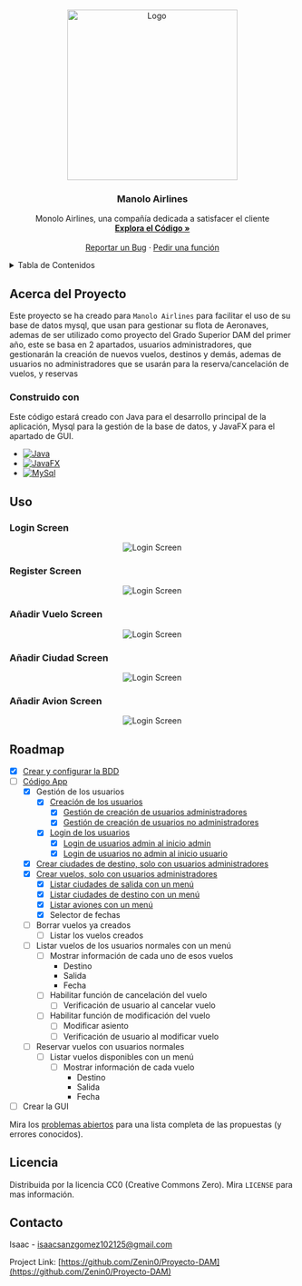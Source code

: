 <a name="readme-top"></a>
<!-- PROJECT LOGO -->
<br />
<div align="center">
  <a href="https://github.com/Zenin0/Proyecto-DAM">
    <img src="images/logo.png" alt="Logo" width="300" height="300">
  </a>

  <h3 align="center">Manolo Airlines</h3>

  <p align="center">
    Monolo Airlines, una compañía dedicada a satisfacer el cliente
    <br />
    <a href="https://github.com/Zenin0/Proyecto-DAM/tree/main/App"><strong>Explora el Código »</strong></a>
    <br />
    <br />
    <a href="https://github.com/Zenin0/Proyecto-DAM/issues">Reportar un Bug</a>
    ·
    <a href="https://github.com/Zenin0/Proyecto-DAM/issues">Pedir una función</a>
  </p>
</div>



<!-- Tabla de Contenidos -->
<details>
  <summary>Tabla de Contenidos</summary>
  <ol>
    <li>
      <a href="#acerca-del-proyecto">Acerca del Proyecto</a>
      <ul>
        <li><a href="#construido-con">Construido con</a></li>
      </ul>
    </li>
    <li><a href="#uso">Uso</a></li>
    <li><a href="#roadmap">Roadmap</a></li>
    <li><a href="#licencia">Licencia</a></li>
    <li><a href="#contacto">Contacto</a></li>
  </ol>
</details>



<!-- Acerca del Proyecto -->
## Acerca del Proyecto

Este proyecto se ha creado para `Manolo Airlines` para facilitar el uso de su base de datos mysql, que usan para gestionar su flota de Aeronaves, ademas de ser utilizado como proyecto del Grado Superior DAM del primer año, este se basa en 2 apartados, usuarios administradores, que gestionarán la creación de nuevos vuelos, destinos y demás, ademas de usuarios no administradores que se usarán para la reserva/cancelación de vuelos, y reservas



### Construido con

Este código estará creado con Java para el desarrollo principal de la aplicación, Mysql para la gestión de la base de datos, y JavaFX para el apartado de GUI.

* [![Java](https://img.shields.io/badge/java-ED8B00?style=for-the-badge)](https://www.java.com)
* [![JavaFX](https://img.shields.io/badge/javafx-ED8B00?style=for-the-badge)](https://openjfx.io/)
* [![MySql](https://img.shields.io/badge/MYsql-3670A0?style=for-the-badge)](https://www.mysql.com/)


<!-- Ejemplos de uso -->
## Uso

### Login Screen

  <p align="center">
    <img src="./images/Login-Screen.png" alt="Login Screen">
  </p>

### Register Screen

  <p align="center">
    <img src="./images/Register-Screen.png" alt="Login Screen">
  </p>

### Añadir Vuelo Screen

  <p align="center">
    <img src="./images/AddVuelo.png" alt="Login Screen">
  </p>

### Añadir Ciudad Screen

  <p align="center">
    <img src="./images/AddCiudad.png" alt="Login Screen">
  </p>

### Añadir Avion Screen

  <p align="center">
    <img src="./images/AddAvion.png" alt="Login Screen">
  </p>



<!-- ROADMAP -->
## Roadmap

- [X] [Crear y configurar la BDD](https://github.com/Zenin0/Proyecto-DAM/blob/main/App/bdd.sql)
- [ ] [Código App](https://github.com/Zenin0/Proyecto-DAM/tree/main/App/src/main/java/app)
  - [X] Gestión de los usuarios
    - [X] [Creación de los usuarios](https://github.com/Zenin0/Proyecto-DAM/blob/main/App/src/main/java/app/RegistroClass.java)
      - [X] [Gestión de creación de usuarios administradores](https://github.com/Zenin0/Proyecto-DAM/blob/main/App/src/main/java/app/RegisterController.java)
      - [X] [Gestión de creación de usuarios no administradores](https://github.com/Zenin0/Proyecto-DAM/blob/main/App/src/main/java/app/RegisterController.java)
    - [X] [Login de los usuarios](https://github.com/Zenin0/Proyecto-DAM/blob/main/App/src/main/java/app/LoginClass.java)
      - [X] [Login de usuarios admin al inicio admin](https://github.com/Zenin0/Proyecto-DAM/blob/main/App/src/main/java/app/LoginController.java)
      - [X] [Login de usuarios no admin al inicio usuario](https://github.com/Zenin0/Proyecto-DAM/blob/main/App/src/main/java/app/LoginController.java)
  - [X] [Crear ciudades de destino, solo con usuarios administradores](https://github.com/Zenin0/Proyecto-DAM/blob/main/App/src/main/java/app/AddCiudad.java)
  - [X] [Crear vuelos, solo con usuarios administradores](https://github.com/Zenin0/Proyecto-DAM/blob/main/App/src/main/java/app/AddVuelo.java)
    - [X] [Listar ciudades de salida con un menú](https://github.com/Zenin0/Proyecto-DAM/blob/main/App/src/main/java/app/MenuCiudades.java)
    - [X] [Listar ciudades de destino con un menú](https://github.com/Zenin0/Proyecto-DAM/blob/main/App/src/main/java/app/MenuCiudades.java)
    - [X] [Listar aviones con un menú](https://github.com/Zenin0/Proyecto-DAM/blob/main/App/src/main/java/app/MenuAviones.java)
    - [X] Selector de fechas
  - [ ] Borrar vuelos ya creados
    - [ ] Listar los vuelos creados
  - [ ] Listar vuelos de los usuarios normales con un menú
    - [ ] Mostrar información de cada uno de esos vuelos
      - Destino
      - Salida
      - Fecha 
    - [ ] Habilitar función de cancelación del vuelo
      - [ ] Verificación de usuario al cancelar vuelo
    - [ ] Habilitar función de modificación del vuelo
      - [ ] Modificar asiento
      - [ ] Verificación de usuario al modificar vuelo
  - [ ] Reservar vuelos con usuarios normales
    - [ ] Listar vuelos disponibles con un menú
      - [ ] Mostrar información de cada vuelo
          - Destino
          - Salida
          - Fecha 
- [ ] Crear la GUI

Mira los  [problemas abiertos](https://github.com/Zenin0/Proyecto-DAM/issues) para una lista completa de las propuestas (y errores conocidos).




<!-- LICENCIA --> 
## Licencia

Distribuida por la licencia CC0 (Creative Commons Zero). Mira `LICENSE` para mas información.



<!-- CONTACTO -->
## Contacto

Isaac - isaacsanzgomez102125@gmail.com

Project Link: [https://github.com/Zenin0/Proyecto-DAM](https://github.com/Zenin0/Proyecto-DAM)
